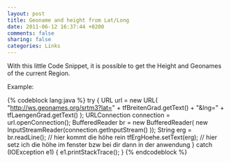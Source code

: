 ```yaml
---
layout: post
title: Geoname and height from Lat/Long
date: 2011-06-12 16:37:44 +0200
comments: false
sharing: false
categories: Links
---
```

With this little Code Snippet, it is possible to get the Height and Geonames of the current Region.

Example:

{% codeblock lang:java %}
try {
    URL url = new URL( "http://ws.geonames.org/srtm3?lat=" + tfBreitenGrad.getText() + "&amp;lng=" + tfLaengenGrad.getText() );
    URLConnection connection = url.openConnection();
    BufferedReader br = new BufferedReader( new InputStreamReader(connection.getInputStream() ));
    String erg = br.readLine(); // hier kommt die höhe rein
    tfErgHoehe.setText(erg); // hier setz ich die höhe im fenster bzw bei dir dann in der anwendung
} catch (IOException e1) {
    e1.printStackTrace();
}
{% endcodeblock %}